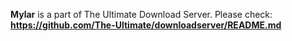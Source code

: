 **Mylar** is a part of The Ultimate Download Server. Please check: **https://github.com/The-Ultimate/downloadserver/README.md**
